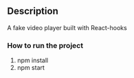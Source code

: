 ## Description

A fake video player built with React-hooks

### How to run the project

1. npm install
2. npm start
